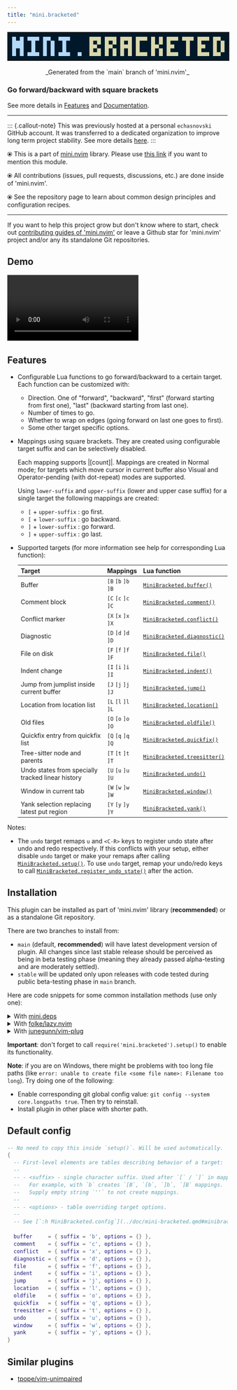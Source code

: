 ```yaml
---
title: "mini.bracketed"
---
```


<p align="center"> <img src="https://github.com/nvim-mini/assets/blob/main/logo-2/logo-bracketed_readme.png?raw=true" alt="mini.bracketed" style="max-width:100%;border:solid 2px"/> </p>
<p align="center">_Generated from the `main` branch of 'mini.nvim'_</p>


### Go forward/backward with square brackets

See more details in [Features](#features) and [Documentation](../doc/mini-bracketed.qmd).

---

::: {.callout-note}
This was previously hosted at a personal `echasnovski` GitHub account. It was transferred to a dedicated organization to improve long term project stability. See more details [here](https://github.com/nvim-mini/mini.nvim/discussions/1970).
:::

⦿ This is a part of [mini.nvim](https://github.com/nvim-mini/mini.nvim) library. Please use [this link](https://github.com/nvim-mini/mini.nvim/blob/main/readmes/mini-bracketed.md) if you want to mention this module.

⦿ All contributions (issues, pull requests, discussions, etc.) are done inside of 'mini.nvim'.

⦿ See the repository page to learn about common design principles and configuration recipes.

---

If you want to help this project grow but don't know where to start, check out [contributing guides of 'mini.nvim'](https://github.com/nvim-mini/mini.nvim/blob/main/CONTRIBUTING.md) or leave a Github star for 'mini.nvim' project and/or any its standalone Git repositories.

## Demo

![](https://github.com/nvim-mini/assets/blob/main/demo/demo-bracketed.mp4?raw=true)

## Features

- Configurable Lua functions to go forward/backward to a certain target. Each function can be customized with:
    - Direction. One of "forward", "backward", "first" (forward starting from first one), "last" (backward starting from last one).
    - Number of times to go.
    - Whether to wrap on edges (going forward on last one goes to first).
    - Some other target specific options.

- Mappings using square brackets. They are created using configurable target suffix and can be selectively disabled.

  Each mapping supports |[count]|. Mappings are created in Normal mode; for targets which move cursor in current buffer also Visual and Operator-pending (with dot-repeat) modes are supported.

  Using `lower-suffix` and `upper-suffix` (lower and upper case suffix) for a single target the following mappings are created:
    - `[` + `upper-suffix` : go first.
    - `[` + `lower-suffix` : go backward.
    - `]` + `lower-suffix` : go forward.
    - `]` + `upper-suffix` : go last.

- Supported targets (for more information see help for corresponding Lua function):

    | Target                                            | Mappings            | Lua function                 |
    |---------------------------------------------------|---------------------|------------------------------|
    | Buffer                                            | `[B` `[b` `]b` `]B` | [`MiniBracketed.buffer()`](../doc/mini-bracketed.qmd#minibracketed.buffer)     |
    | Comment block                                     | `[C` `[c` `]c` `]C` | [`MiniBracketed.comment()`](../doc/mini-bracketed.qmd#minibracketed.comment)    |
    | Conflict marker                                   | `[X` `[x` `]x` `]X` | [`MiniBracketed.conflict()`](../doc/mini-bracketed.qmd#minibracketed.conflict)   |
    | Diagnostic                                        | `[D` `[d` `]d` `]D` | [`MiniBracketed.diagnostic()`](../doc/mini-bracketed.qmd#minibracketed.diagnostic) |
    | File on disk                                      | `[F` `[f` `]f` `]F` | [`MiniBracketed.file()`](../doc/mini-bracketed.qmd#minibracketed.file)       |
    | Indent change                                     | `[I` `[i` `]i` `]I` | [`MiniBracketed.indent()`](../doc/mini-bracketed.qmd#minibracketed.indent)     |
    | Jump from jumplist inside current buffer          | `[J` `[j` `]j` `]J` | [`MiniBracketed.jump()`](../doc/mini-bracketed.qmd#minibracketed.jump)       |
    | Location from location list                       | `[L` `[l` `]l` `]L` | [`MiniBracketed.location()`](../doc/mini-bracketed.qmd#minibracketed.location)   |
    | Old files                                         | `[O` `[o` `]o` `]O` | [`MiniBracketed.oldfile()`](../doc/mini-bracketed.qmd#minibracketed.oldfile)    |
    | Quickfix entry from quickfix list                 | `[Q` `[q` `]q` `]Q` | [`MiniBracketed.quickfix()`](../doc/mini-bracketed.qmd#minibracketed.quickfix)   |
    | Tree-sitter node and parents                      | `[T` `[t` `]t` `]T` | [`MiniBracketed.treesitter()`](../doc/mini-bracketed.qmd#minibracketed.treesitter) |
    | Undo states from specially tracked linear history | `[U` `[u` `]u` `]U` | [`MiniBracketed.undo()`](../doc/mini-bracketed.qmd#minibracketed.undo)       |
    | Window in current tab                             | `[W` `[w` `]w` `]W` | [`MiniBracketed.window()`](../doc/mini-bracketed.qmd#minibracketed.window)     |
    | Yank selection replacing latest put region        | `[Y` `[y` `]y` `]Y` | [`MiniBracketed.yank()`](../doc/mini-bracketed.qmd#minibracketed.yank)       |

Notes:

- The `undo` target remaps `u` and `<C-R>` keys to register undo state after undo and redo respectively. If this conflicts with your setup, either disable `undo` target or make your remaps after calling [`MiniBracketed.setup()`](../doc/mini-bracketed.qmd#minibracketed.setup). To use `undo` target, remap your undo/redo keys to call [`MiniBracketed.register_undo_state()`](../doc/mini-bracketed.qmd#minibracketed.register_undo_state) after the action.

## Installation

This plugin can be installed as part of 'mini.nvim' library (**recommended**) or as a standalone Git repository.

There are two branches to install from:

- `main` (default, **recommended**) will have latest development version of plugin. All changes since last stable release should be perceived as being in beta testing phase (meaning they already passed alpha-testing and are moderately settled).
- `stable` will be updated only upon releases with code tested during public beta-testing phase in `main` branch.

Here are code snippets for some common installation methods (use only one):

<details>
<summary>With <a href="https://github.com/nvim-mini/mini.nvim/blob/main/readmes/mini-deps.md">mini.deps</a></summary>

- 'mini.nvim' library:

    | Branch | Code snippet                                  |
    |--------|-----------------------------------------------|
    | Main   | *Follow recommended ‘mini.deps’ installation* |
    | Stable | *Follow recommended ‘mini.deps’ installation* |

- Standalone plugin:

    | Branch | Code snippet                                                        |
    |--------|---------------------------------------------------------------------|
    | Main   | `add(‘nvim-mini/mini.bracketed’)`                                   |
    | Stable | `add({ source = ‘nvim-mini/mini.bracketed’, checkout = ‘stable’ })` |

</details>

<details>
<summary>With <a href="https://github.com/folke/lazy.nvim">folke/lazy.nvim</a></summary>

- 'mini.nvim' library:

    | Branch | Code snippet                                  |
    |--------|-----------------------------------------------|
    | Main   | `{ 'nvim-mini/mini.nvim', version = false },` |
    | Stable | `{ 'nvim-mini/mini.nvim', version = '*' },`   |

- Standalone plugin:

    | Branch | Code snippet                                       |
    |--------|----------------------------------------------------|
    | Main   | `{ 'nvim-mini/mini.bracketed', version = false },` |
    | Stable | `{ 'nvim-mini/mini.bracketed', version = '*' },`   |

</details>

<details>
<summary>With <a href="https://github.com/junegunn/vim-plug">junegunn/vim-plug</a></summary>

- 'mini.nvim' library:

    | Branch | Code snippet                                         |
    |--------|------------------------------------------------------|
    | Main   | `Plug 'nvim-mini/mini.nvim'`                         |
    | Stable | `Plug 'nvim-mini/mini.nvim', { 'branch': 'stable' }` |

- Standalone plugin:

    | Branch | Code snippet                                              |
    |--------|-----------------------------------------------------------|
    | Main   | `Plug 'nvim-mini/mini.bracketed'`                         |
    | Stable | `Plug 'nvim-mini/mini.bracketed', { 'branch': 'stable' }` |

</details>

**Important**: don't forget to call `require('mini.bracketed').setup()` to enable its functionality.

**Note**: if you are on Windows, there might be problems with too long file paths (like `error: unable to create file <some file name>: Filename too long`). Try doing one of the following:

- Enable corresponding git global config value: `git config --system core.longpaths true`. Then try to reinstall.
- Install plugin in other place with shorter path.

## Default config

```lua
-- No need to copy this inside `setup()`. Will be used automatically.
{
  -- First-level elements are tables describing behavior of a target:
  --
  -- - <suffix> - single character suffix. Used after `[` / `]` in mappings.
  --   For example, with `b` creates `[B`, `[b`, `]b`, `]B` mappings.
  --   Supply empty string `''` to not create mappings.
  --
  -- - <options> - table overriding target options.
  --
  -- See [`:h MiniBracketed.config`](../doc/mini-bracketed.qmd#minibracketed.config) for more info.

  buffer     = { suffix = 'b', options = {} },
  comment    = { suffix = 'c', options = {} },
  conflict   = { suffix = 'x', options = {} },
  diagnostic = { suffix = 'd', options = {} },
  file       = { suffix = 'f', options = {} },
  indent     = { suffix = 'i', options = {} },
  jump       = { suffix = 'j', options = {} },
  location   = { suffix = 'l', options = {} },
  oldfile    = { suffix = 'o', options = {} },
  quickfix   = { suffix = 'q', options = {} },
  treesitter = { suffix = 't', options = {} },
  undo       = { suffix = 'u', options = {} },
  window     = { suffix = 'w', options = {} },
  yank       = { suffix = 'y', options = {} },
}
```

## Similar plugins

- [tpope/vim-unimpaired](https://github.com/tpope/vim-unimpaired)
